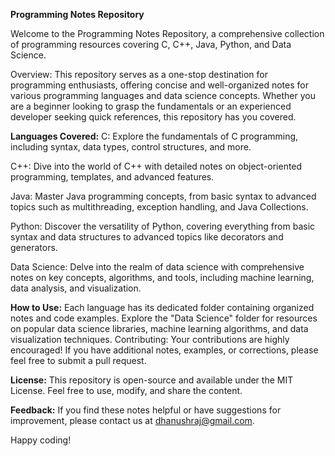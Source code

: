**Programming Notes Repository**

Welcome to the Programming Notes Repository, a comprehensive collection of programming resources covering C, C++, Java, Python, and Data Science.

Overview:
This repository serves as a one-stop destination for programming enthusiasts, offering concise and well-organized notes for various programming languages and data science concepts. Whether you are a beginner looking to grasp the fundamentals or an experienced developer seeking quick references, this repository has you covered.

**Languages Covered:**
C: Explore the fundamentals of C programming, including syntax, data types, control structures, and more.

C++: Dive into the world of C++ with detailed notes on object-oriented programming, templates, and advanced features.

Java: Master Java programming concepts, from basic syntax to advanced topics such as multithreading, exception handling, and Java Collections.

Python: Discover the versatility of Python, covering everything from basic syntax and data structures to advanced topics like decorators and generators.

Data Science: Delve into the realm of data science with comprehensive notes on key concepts, algorithms, and tools, including machine learning, data analysis, and visualization.

**How to Use:**
Each language has its dedicated folder containing organized notes and code examples.
Explore the "Data Science" folder for resources on popular data science libraries, machine learning algorithms, and data visualization techniques.
Contributing:
Your contributions are highly encouraged! If you have additional notes, examples, or corrections, please feel free to submit a pull request.

**License:**
This repository is open-source and available under the MIT License. Feel free to use, modify, and share the content.

**Feedback:**
If you find these notes helpful or have suggestions for improvement, please contact us at dhanushraj@gmail.com.

Happy coding!
